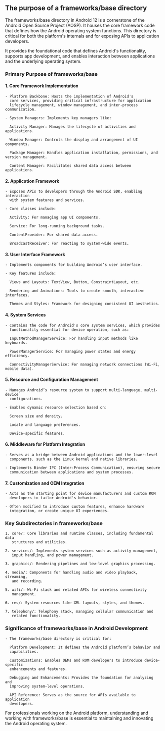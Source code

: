 ## The purpose of a frameworks/base directory

The frameworks/base directory in Android 12 is a cornerstone
of the Android Open Source Project (AOSP). It houses the core
framework code that defines how the Android operating system
functions. This directory is critical for both the platform's
internals and for exposing APIs to application developers.

It provides the foundational code that defines Android's
functionality, supports app development, and enables interaction
between applications and the underlying operating system.

### Primary Purpose of frameworks/base

#### 1. Core Framework Implementation

	- Platform Backbone: Hosts the implementation of Android's
	  core services, providing critical infrastructure for application
	  lifecycle management, window management, and inter-process communication.

	- System Managers: Implements key managers like:

	  Activity Manager: Manages the lifecycle of activities and applications.

	  Window Manager: Controls the display and arrangement of UI components.

	  Package Manager: Handles application installation, permissions, and version management.

	  Content Manager: Facilitates shared data access between applications.

#### 2. Application Framework

	- Exposes APIs to developers through the Android SDK, enabling interaction
	  with system features and services.

	- Core classes include:

	  Activity: For managing app UI components.

	  Service: For long-running background tasks.

	  ContentProvider: For shared data access.

	  BroadcastReceiver: For reacting to system-wide events.

#### 3. User Interface Framework

	- Implements components for building Android’s user interface.

	- Key features include:

	  Views and Layouts: TextView, Button, ConstraintLayout, etc.

	  Rendering and Animations: Tools to create smooth, interactive interfaces.

	  Themes and Styles: Framework for designing consistent UI aesthetics.

#### 4. System Services

	- Contains the code for Android's core system services, which provides
	  functionality essential for device operation, such as:

	  InputMethodManagerService: For handling input methods like keyboards.

	  PowerManagerService: For managing power states and energy efficiency.

	  ConnectivityManagerService: For managing network connections (Wi-Fi, mobile data).

#### 5. Resource and Configuration Management

	- Manages Android’s resource system to support multi-language, multi-device
	  configurations.

	- Enables dynamic resource selection based on:

	  Screen size and density.

	  Locale and language preferences.

	  Device-specific features.

#### 6. Middleware for Platform Integration

	- Serves as a bridge between Android applications and the lower-level
	  components, such as the Linux kernel and native libraries.

	- Implements Binder IPC (Inter-Process Communication), ensuring secure
	  communication between applications and system processes.

#### 7. Customization and OEM Integration

	- Acts as the starting point for device manufacturers and custom ROM
	  developers to tailor Android's behavior.

	- Often modified to introduce custom features, enhance hardware
	  integration, or create unique UI experiences.

### Key Subdirectories in frameworks/base

	1. core/: Core libraries and runtime classes, including fundamental data
	   structures and utilities.

	2. services/: Implements system services such as activity management,
	   input handling, and power management.

	3. graphics/: Rendering pipelines and low-level graphics processing.

	4. media/: Components for handling audio and video playback, streaming,
	   and recording.

	5. wifi/: Wi-Fi stack and related APIs for wireless connectivity
	   management.

	6. res/: System resources like XML layouts, styles, and themes.

	7. telephony/: Telephony stack, managing cellular communication and
	   related functionality.

### Significance of frameworks/base in Android Development

	- The frameworks/base directory is critical for:

	  Platform Development: It defines the Android platform’s behavior and
	  capabilities.

	  Customizations: Enables OEMs and ROM developers to introduce device-specific
	  enhancements and features.

	  Debugging and Enhancements: Provides the foundation for analyzing and
	  improving system-level operations.

	  API Reference: Serves as the source for APIs available to application
	  developers.

For professionals working on the Android platform, understanding
and working with frameworks/base is essential to maintaining and
innovating the Android operating system.
